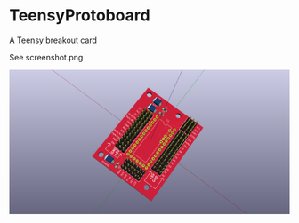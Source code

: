 # TeensyProtoboard
A Teensy breakout card

See screenshot.png

![Screenshot](https://raw.githubusercontent.com/NorbotNorway/TeensyProtoboard/master/TeensyProtoboard.png)
